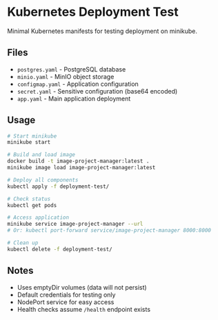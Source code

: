 # Kubernetes Deployment Test

Minimal Kubernetes manifests for testing deployment on minikube.

## Files

- `postgres.yaml` - PostgreSQL database
- `minio.yaml` - MinIO object storage  
- `configmap.yaml` - Application configuration
- `secret.yaml` - Sensitive configuration (base64 encoded)
- `app.yaml` - Main application deployment

## Usage

```bash
# Start minikube
minikube start

# Build and load image
docker build -t image-project-manager:latest .
minikube image load image-project-manager:latest

# Deploy all components
kubectl apply -f deployment-test/

# Check status
kubectl get pods

# Access application
minikube service image-project-manager --url
# Or: kubectl port-forward service/image-project-manager 8000:8000

# Clean up
kubectl delete -f deployment-test/
```

## Notes

- Uses emptyDir volumes (data will not persist)
- Default credentials for testing only
- NodePort service for easy access
- Health checks assume `/health` endpoint exists